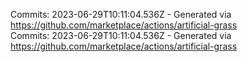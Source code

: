 Commits: 2023-06-29T10:11:04.536Z - Generated via https://github.com/marketplace/actions/artificial-grass
<br>
Commits: 2023-06-29T10:11:04.536Z - Generated via https://github.com/marketplace/actions/artificial-grass
<br>
